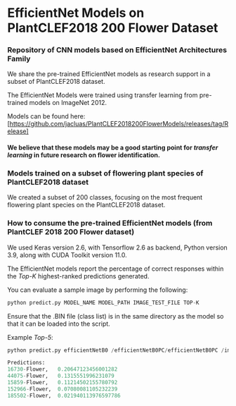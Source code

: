 # EfficientNet Models on PlantCLEF2018 200 Flower Dataset
### Repository of CNN models based on EfficientNet Architectures Family

We share the pre-trained EfficientNet models as research support in a subset of PlantCLEF2018 dataset.

The EfficientNet Models were trained using transfer learning from pre-trained models on ImageNet 2012.

Models can be found here: [https://github.com/jacluas/PlantCLEF2018200FlowerModels/releases/tag/Release]

#### We believe that these models may be a good starting point for _transfer learning_ in future research on flower identification.

### Models trained on a subset of flowering plant species of PlantCLEF2018 dataset

We created a subset of 200 classes, focusing on the most frequent flowering plant species on the PlantCLEF2018 dataset. 

### How to consume the pre-trained EfficientNet models (from PlantCLEF 2018 200 Flower dataset)

We used Keras version 2.6, with Tensorflow 2.6 as backend, Python version 3.9, along with CUDA Toolkit version 11.0. 

The EfficientNet models report the percentage of correct responses within the _Top-K_ highest-ranked predictions generated.

You can evaluate a sample image by performing the following:

```python
python predict.py MODEL_NAME MODEL_PATH IMAGE_TEST_FILE TOP-K
```
Ensure that the .BIN file (class list) is in the same directory as the model so that it can be loaded into the script.

Example _Top-5_:
```python
python predict.py efficientNetB0 /efficientNetB0PC/efficientNetB0PC /images/test/16730-Flower/197417.jpg -TopK 5

Predictions:
16730-Flower,	0.20647123456001282
44075-Flower,	0.1315551996231079
15859-Flower,	0.11214502155780792
152966-Flower,	0.07080081105232239
185502-Flower,	0.021940113976597786


```


